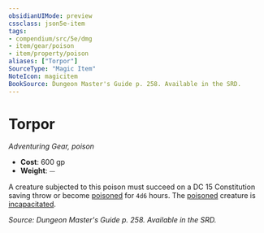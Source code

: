 ```yaml
---
obsidianUIMode: preview
cssclass: json5e-item
tags:
- compendium/src/5e/dmg
- item/gear/poison
- item/property/poison
aliases: ["Torpor"]
SourceType: "Magic Item"
NoteIcon: magicitem
BookSource: Dungeon Master's Guide p. 258. Available in the SRD.
---
```

# Torpor
*Adventuring Gear, poison*  

- **Cost**: 600 gp
- **Weight**: ⏤

A creature subjected to this poison must succeed on a DC 15 Constitution saving throw or become [poisoned](/3-Mechanics/CLI/rules/conditions.md#poisoned) for `4d6` hours. The [poisoned](/3-Mechanics/CLI/rules/conditions.md#poisoned) creature is [incapacitated](/3-Mechanics/CLI/rules/conditions.md#incapacitated).

*Source: Dungeon Master's Guide p. 258. Available in the SRD.*
